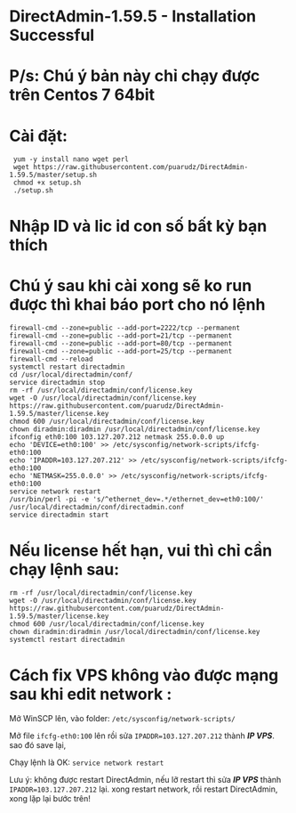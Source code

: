 # DirectAdmin-1.59.5 - Installation Successful
# P/s: Chú ý bản này chỉ chạy được trên Centos 7 64bit
# Cài đặt:
```
 yum -y install nano wget perl
 wget https://raw.githubusercontent.com/puarudz/DirectAdmin-1.59.5/master/setup.sh
 chmod +x setup.sh
 ./setup.sh
```
# Nhập ID và lic id con số bất kỳ bạn thích

# Chú ý sau khi cài xong sẽ ko run được thì khai báo port cho nó lệnh
```
firewall-cmd --zone=public --add-port=2222/tcp --permanent
firewall-cmd --zone=public --add-port=21/tcp --permanent
firewall-cmd --zone=public --add-port=80/tcp --permanent
firewall-cmd --zone=public --add-port=25/tcp --permanent
firewall-cmd --reload
systemctl restart directadmin
cd /usr/local/directadmin/conf/
service directadmin stop
rm -rf /usr/local/directadmin/conf/license.key
wget -O /usr/local/directadmin/conf/license.key https://raw.githubusercontent.com/puarudz/DirectAdmin-1.59.5/master/license.key
chmod 600 /usr/local/directadmin/conf/license.key
chown diradmin:diradmin /usr/local/directadmin/conf/license.key
ifconfig eth0:100 103.127.207.212 netmask 255.0.0.0 up
echo 'DEVICE=eth0:100' >> /etc/sysconfig/network-scripts/ifcfg-eth0:100
echo 'IPADDR=103.127.207.212' >> /etc/sysconfig/network-scripts/ifcfg-eth0:100
echo 'NETMASK=255.0.0.0' >> /etc/sysconfig/network-scripts/ifcfg-eth0:100
service network restart
/usr/bin/perl -pi -e 's/^ethernet_dev=.*/ethernet_dev=eth0:100/' /usr/local/directadmin/conf/directadmin.conf
service directadmin start
```
# Nếu license hết hạn, vui thì chỉ cần chạy lệnh sau:
```
rm -rf /usr/local/directadmin/conf/license.key
wget -O /usr/local/directadmin/conf/license.key https://raw.githubusercontent.com/puarudz/DirectAdmin-1.59.5/master/license.key
chmod 600 /usr/local/directadmin/conf/license.key
chown diradmin:diradmin /usr/local/directadmin/conf/license.key
systemctl restart directadmin
```
# Cách fix VPS không vào được mạng sau khi edit network :
Mở WinSCP lên, vào folder: `/etc/sysconfig/network-scripts/`

Mở file `ifcfg-eth0:100` lên rồi sửa `IPADDR=103.127.207.212` thành ***IP VPS***. sao đó save lại,

Chạy lệnh là OK: `service network restart`

Lưu ý: không được restart DirectAdmin, nếu lỡ restart thì sửa ***IP VPS*** thành `IPADDR=103.127.207.212` lại. xong restart network, rồi restart DirectAdmin, xong lặp lại bước trên!
